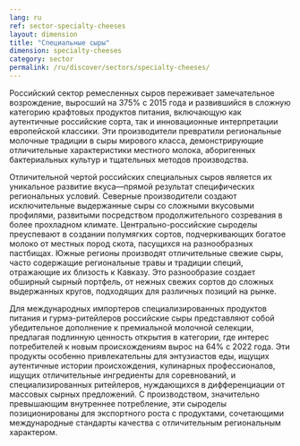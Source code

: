 ```yaml
---
lang: ru
ref: sector-specialty-cheeses
layout: dimension
title: "Специальные сыры"
dimension: specialty-cheeses
category: sector
permalink: /ru/discover/sectors/specialty-cheeses/
---
```


Российский сектор ремесленных сыров переживает замечательное возрождение, выросший на 375% с 2015 года и развившийся в сложную категорию крафтовых продуктов питания, включающую как аутентичные российские сорта, так и инновационные интерпретации европейской классики. Эти производители превратили региональные молочные традиции в сыры мирового класса, демонстрирующие отличительные характеристики местного молока, аборигенных бактериальных культур и тщательных методов производства.

Отличительной чертой российских специальных сыров является их уникальное развитие вкуса—прямой результат специфических региональных условий. Северные производители создают исключительные выдержанные сыры со сложными вкусовыми профилями, развитыми посредством продолжительного созревания в более прохладном климате. Центрально-российские сыроделы преуспевают в создании полумягких сортов, подчеркивающих богатое молоко от местных пород скота, пасущихся на разнообразных пастбищах. Южные регионы производят отличительные свежие сыры, часто содержащие региональные травы и традиции специй, отражающие их близость к Кавказу. Это разнообразие создает обширный сырный портфель, от нежных свежих сортов до сложных выдержанных кругов, подходящих для различных позиций на рынке.

Для международных импортеров специализированных продуктов питания и гурмэ-ритейлеров российские сыры представляют собой убедительное дополнение к премиальной молочной селекции, предлагая подлинную ценность открытия в категории, где интерес потребителей к новым происхождениям вырос на 64% с 2022 года. Эти продукты особенно привлекательны для энтузиастов еды, ищущих аутентичные истории происхождения, кулинарных профессионалов, ищущих отличительные ингредиенты для соревнований, и специализированных ритейлеров, нуждающихся в дифференциации от массовых сырных предложений. С производством, значительно превышающим внутреннее потребление, эти сыроделы позиционированы для экспортного роста с продуктами, сочетающими международные стандарты качества с отличительным региональным характером.
